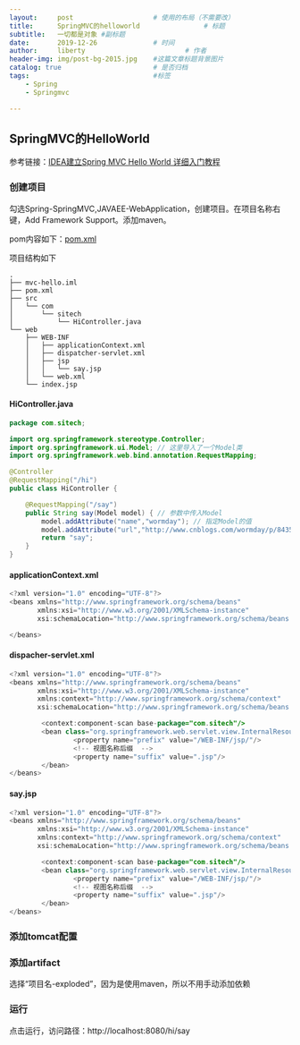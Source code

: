 ```yaml
---
layout:     post   				    # 使用的布局（不需要改）
title:      SpringMVC的helloworld				# 标题 
subtitle:   一切都是对象 #副标题
date:       2019-12-26 				# 时间
author:     liberty 						# 作者
header-img: img/post-bg-2015.jpg 	#这篇文章标题背景图片
catalog: true 						# 是否归档
tags:								#标签
    - Spring
    - Springmvc

---
```


## SpringMVC的HelloWorld

参考链接：[IDEA建立Spring MVC Hello World 详细入门教程](https://www.cnblogs.com/wormday/p/8435617.html)

### 创建项目
勾选Spring-SpringMVC,JAVAEE-WebApplication，创建项目。在项目名称右键，Add Framework Support。添加maven。

pom内容如下：[pom.xml](2019-12-26-pom.xml.md)

项目结构如下

```
.
├── mvc-hello.iml
├── pom.xml
├── src
│   └── com
│       └── sitech
│           └── HiController.java
└── web
    ├── WEB-INF
    │   ├── applicationContext.xml
    │   ├── dispatcher-servlet.xml
    │   ├── jsp
    │   │   └── say.jsp
    │   └── web.xml
    └── index.jsp
```

#### HiController.java

```java
package com.sitech;

import org.springframework.stereotype.Controller;
import org.springframework.ui.Model; // 这里导入了一个Model类
import org.springframework.web.bind.annotation.RequestMapping;

@Controller
@RequestMapping("/hi")
public class HiController {

    @RequestMapping("/say")
    public String say(Model model) { // 参数中传入Model
        model.addAttribute("name","wormday"); // 指定Model的值
        model.addAttribute("url","http://www.cnblogs.com/wormday/p/8435617.html"); // 指定Model的值
        return "say";
    }
}
```

#### applicationContext.xml

```java
<?xml version="1.0" encoding="UTF-8"?>
<beans xmlns="http://www.springframework.org/schema/beans"
       xmlns:xsi="http://www.w3.org/2001/XMLSchema-instance"
       xsi:schemaLocation="http://www.springframework.org/schema/beans http://www.springframework.org/schema/beans/spring-beans.xsd">

</beans>
```

#### dispacher-servlet.xml

```java
<?xml version="1.0" encoding="UTF-8"?>
<beans xmlns="http://www.springframework.org/schema/beans"
       xmlns:xsi="http://www.w3.org/2001/XMLSchema-instance"
       xmlns:context="http://www.springframework.org/schema/context"
       xsi:schemaLocation="http://www.springframework.org/schema/beans http://www.springframework.org/schema/beans/spring-beans.xsd http://www.springframework.org/schema/context http://www.springframework.org/schema/context/spring-context.xsd">

        <context:component-scan base-package="com.sitech"/>
        <bean class="org.springframework.web.servlet.view.InternalResourceViewResolver">
                <property name="prefix" value="/WEB-INF/jsp/"/>
                <!-- 视图名称后缀  -->
                <property name="suffix" value=".jsp"/>
        </bean>
</beans>

```

#### say.jsp

```java
<?xml version="1.0" encoding="UTF-8"?>
<beans xmlns="http://www.springframework.org/schema/beans"
       xmlns:xsi="http://www.w3.org/2001/XMLSchema-instance"
       xmlns:context="http://www.springframework.org/schema/context"
       xsi:schemaLocation="http://www.springframework.org/schema/beans http://www.springframework.org/schema/beans/spring-beans.xsd http://www.springframework.org/schema/context http://www.springframework.org/schema/context/spring-context.xsd">

        <context:component-scan base-package="com.sitech"/>
        <bean class="org.springframework.web.servlet.view.InternalResourceViewResolver">
                <property name="prefix" value="/WEB-INF/jsp/"/>
                <!-- 视图名称后缀  -->
                <property name="suffix" value=".jsp"/>
        </bean>
</beans>
```

### 添加tomcat配置

### 添加artifact

选择“项目名-exploded”，因为是使用maven，所以不用手动添加依赖

### 运行

点击运行，访问路径：http://localhost:8080/hi/say

